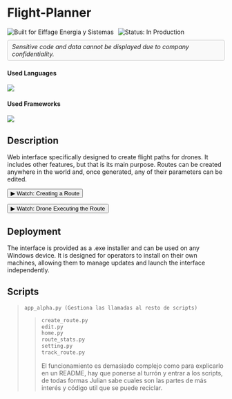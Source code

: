 # Flight-Planner

<div style="display: flex; align-items: center; gap: 10px; flex-wrap: wrap;">
  <!-- Built for badge -->
  <img src="https://img.shields.io/badge/Built%20for-Eiffage%20Energia%20y%20Sistemas-blue" alt="Built for Eiffage Energia y Sistemas" />
  <img src="https://img.shields.io/badge/Status-under%20development-green" alt="Status: In Production" />
  
  <!-- Confidentiality notice in a box -->
  <div style="border: 1px solid #ccc; padding: 6px 10px; border-radius: 4px; background-color: #f9f9f9;">
    <em>Sensitive code and data cannot be displayed due to company confidentiality.</em>
  </div>
</div>

<h4>Used Languages</h4>
<span> 
  <img src="https://img.shields.io/badge/python-3670A0?style=for-the-badge&logo=python&logoColor=ffdd54" />
</span>

<h4>Used Frameworks</h4>
<span>
  <img src="https://img.shields.io/badge/Streamlit-FF4B4B?style=for-the-badge&logo=Streamlit&logoColor=white" />
</span>


## Description
Web interface specifically designed to create flight paths for drones. It includes other features, but that is its main purpose. Routes can be created anywhere in the world and, once generated, any of their parameters can be edited.

<p>
  <a href="https://youtu.be/G8P9BBVwuUQ" target="_blank">
    <button>▶ Watch: Creating a Route</button>
  </a>
</p>

<p>
  <a href="https://youtube.com/shorts/7t4SvFF7Y6o?feature=share" target="_blank">
    <button>▶ Watch: Drone Executing the Route</button>
  </a>
</p>

## Deployment
The interface is provided as a .exe installer and can be used on any Windows device. It is designed for operators to install on their own machines, allowing them to manage updates and launch the interface independently.


## Scripts
> 
> ```python
> app_alpha.py (Gestiona las llamadas al resto de scripts)
> ```
> >```python
> > create_route.py
> >edit.py
> >home.py
> >route_stats.py
> >setting.py
> >track_route.py
> >```
> >
> > El funcionamiento es demasiado complejo como para explicarlo en un README, hay que ponerse al turrón y entrar a los scripts, de todas formas Julian sabe cuales son las partes de más interés y código util que se puede reciclar.
> >



